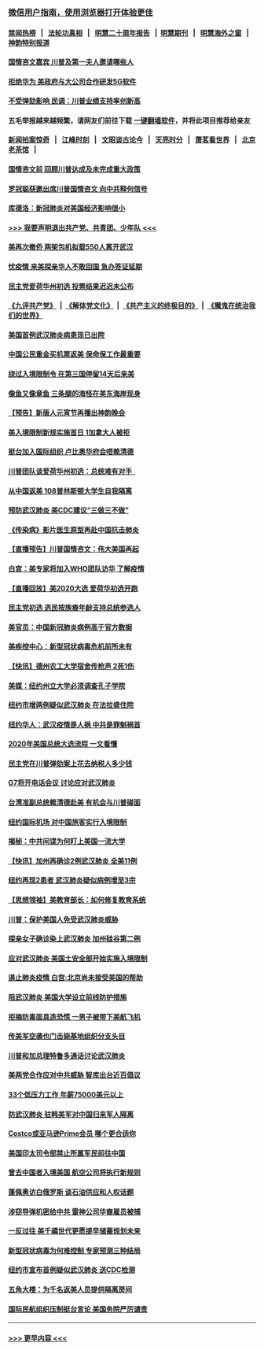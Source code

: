 ### [微信用户指南，使用浏览器打开体验更佳](https://github.com/gfw-breaker/banned-news1/blob/master/indexes/wechat-guide.md?t=0)
#### [禁闻热榜](热点新闻.md?t=0)  &nbsp;&nbsp;|&nbsp;&nbsp; [法轮功真相](https://github.com/gfw-breaker/truth/blob/master/README.md?t=0) &nbsp;&nbsp;|&nbsp;&nbsp; [明慧二十周年报告](https://github.com/gfw-breaker/mh-reports/blob/master/README.md?t=0) &nbsp;&nbsp;|&nbsp;&nbsp;[明慧期刊](https://github.com/gfw-breaker/mh-qikan) &nbsp;&nbsp;|&nbsp;&nbsp; [明慧海外之窗](https://github.com/gfw-breaker/mh-news/blob/master/README.md?t=0) &nbsp;&nbsp;|&nbsp;&nbsp; [神韵特别报道](https://github.com/gfw-breaker/mh-news/blob/master/shenyun.md?t=0)
#### [国情咨文嘉宾 川普及第一夫人邀请哪些人](../pages/nsc412/n11844712.md?t=02050633) 
#### [拒绝华为 美政府与大公司合作研发5G软件](../pages/nsc412/n11844625.md?t=02050633) 
#### [不受弹劾影响 民调：川普业绩支持率创新高](../pages/nsc412/n11844622.md?t=02050633) 
#### 五毛举报越来越频繁，请网友们前往下载 [一键翻墙软件](https://github.com/gfw-breaker/ssr-accounts)，并将此项目推荐给亲友
#### [新闻拍案惊奇](https://github.com/gfw-breaker/banned-news1/blob/master/pages/link4.md) &nbsp;&nbsp;|&nbsp;&nbsp; [江峰时刻](https://github.com/gfw-breaker/banned-news1/blob/master/pages/link4.md) &nbsp;&nbsp;|&nbsp;&nbsp; [文昭谈古论今](https://github.com/gfw-breaker/banned-news1/blob/master/pages/link4.md) &nbsp;&nbsp;|&nbsp;&nbsp; [天亮时分](https://github.com/gfw-breaker/banned-news1/blob/master/pages/link4.md) &nbsp;&nbsp;|&nbsp;&nbsp; [萧茗看世界](https://github.com/gfw-breaker/banned-news1/blob/master/pages/link4.md) &nbsp;&nbsp;|&nbsp;&nbsp; [北京老茶馆](https://github.com/gfw-breaker/banned-news1/blob/master/pages/link4.md) &nbsp;&nbsp;|&nbsp;&nbsp; 
#### [国情咨文前 回顾川普达成及未完成重大政策](../pages/nsc412/n11844581.md?t=02050633) 
#### [罗冠聪获邀出席川普国情咨文 向中共释何信号](../pages/nsc412/n11844355.md?t=02050633) 
#### [库德洛：新冠肺炎对美国经济影响很小](../pages/nsc412/n11844418.md?t=02050633) 
#### [>>> 我要声明退出共产党、共青团、少年队 <<<](https://github.com/begood0513/goodnews/blob/master/quit/letter.md) 
#### [美再次撤侨 两架包机拟载550人离开武汉](../pages/nsc412/n11844407.md?t=02050633) 
#### [忧疫情 来美探亲华人不敢回国 急办签证延期](../pages/nsc412/n11843344.md?t=02050633) 
#### [民主党爱荷华州初选 投票结果迟迟未公布](../pages/nsc412/n11844207.md?t=02050633) 
#### [《九评共产党》](https://github.com/begood0513/9ping.md/blob/master/README.md) &nbsp;|&nbsp; [《解体党文化》](../../../../jtdwh.md/blob/master/README.md)  &nbsp;|&nbsp; [《共产主义的终极目的》](../../../../gczydzjmd.md/blob/master/README.md) &nbsp;|&nbsp; [《魔鬼在统治我们的世界》](../../../../mgztzwmdsj.md/blob/master/README.md) 
#### [美国首例武汉肺炎病患现已出院](../pages/nsc412/n11842740.md?t=02050633) 
#### [中国公民重金买机票返美 保命保工作最重要](../pages/nsc412/n11843282.md?t=02050633) 
#### [绕过入境限制令  在第三国停留14天后来美](../pages/nsc412/n11843341.md?t=02050633) 
#### [像鱼又像章鱼 三条腿的海怪在美东海岸现身](../pages/nsc412/n11843092.md?t=02050633) 
#### [【预告】新唐人元宵节再播出神韵晚会](../pages/nsc412/n11843192.md?t=02050633) 
#### [美入境限制新规实施首日 1加拿大人被拒](../pages/nsc412/n11843058.md?t=02050633) 
#### [挺台加入国际组织 卢比奥华府会唔赖清德](../pages/nsc412/n11843023.md?t=02050633) 
#### [川普团队谈爱荷华州初选：总统难有对手  ](../pages/nsc412/n11842867.md?t=02050633) 
#### [从中国返美 108普林斯顿大学生自我隔离](../pages/nsc412/n11842714.md?t=02050633) 
#### [预防武汉肺炎 美CDC建议“三做三不做”](../pages/nsc412/n11842700.md?t=02050633) 
#### [《传染病》影片医生原型再赴中国抗击肺炎](../pages/nsc412/n11842626.md?t=02050633) 
#### [【直播预告】川普国情咨文：伟大美国再起](../pages/nsc412/n11842079.md?t=02050633) 
#### [白宫：美专家将加入WHO团队访华 了解疫情](../pages/nsc412/n11842198.md?t=02050633) 
#### [【直播回放】美2020大选 爱荷华初选开跑](../pages/nsc412/n11841820.md?t=02050633) 
#### [民主党初选 选民按族裔年龄支持总统参选人](../pages/nsc412/n11842239.md?t=02050633) 
#### [美官员：中国新冠肺炎病例高于官方数据](../pages/nsc412/n11842452.md?t=02050633) 
#### [美疾控中心：新型冠状病毒危机前所未有](../pages/nsc412/n11842406.md?t=02050633) 
#### [【快讯】德州农工大学宿舍传枪声 2死1伤](../pages/nsc412/n11842279.md?t=02050633) 
#### [美媒：纽约州立大学必须调查孔子学院](../pages/nsc412/n11840637.md?t=02050633) 
#### [纽约市增两例疑似武汉肺炎 在法拉盛住院](../pages/nsc412/n11840625.md?t=02050633) 
#### [纽约华人：武汉疫情是人祸 中共是罪魁祸首](../pages/nsc412/n11840631.md?t=02050633) 
#### [2020年美国总统大选流程 一文看懂](../pages/nsc412/n11842056.md?t=02050633) 
#### [民主党在川普弹劾案上花去纳税人多少钱](../pages/nsc412/n11841941.md?t=02050633) 
#### [G7将开电话会议 讨论应对武汉肺炎](../pages/nsc412/n11841658.md?t=02050633) 
#### [台湾准副总统赖清德赴美 有机会与川普碰面](../pages/nsc412/n11841332.md?t=02050633) 
#### [纽约国际机场  对中国旅客实行入境限制](../pages/nsc412/n11840619.md?t=02050633) 
#### [揭秘：中共间谍为何盯上美国一流大学](../pages/nsc412/n11840270.md?t=02050633) 
#### [【快讯】加州再确诊2例武汉肺炎 全美11例](../pages/nsc412/n11840339.md?t=02050633) 
#### [纽约再现2患者 武汉肺炎疑似病例增至3宗](../pages/nsc412/n11840010.md?t=02050633) 
#### [【思想领袖】美教育部长：如何修复教育系统](../pages/nsc412/n11690865.md?t=02050633) 
#### [川普：保护美国人免受武汉肺炎威胁](../pages/nsc412/n11839718.md?t=02050633) 
#### [探亲女子确诊染上武汉肺炎 加州硅谷第二例](../pages/nsc412/n11839784.md?t=02050633) 
#### [应对武汉肺炎 美国土安全部开始实施入境限制](../pages/nsc412/n11839729.md?t=02050633) 
#### [遏止肺炎疫情 白宫:北京尚未接受美国的帮助](../pages/nsc412/n11839660.md?t=02050633) 
#### [阻武汉肺炎 美国大学设立前线防护措施](../pages/nsc412/n11839479.md?t=02050633) 
#### [拒摘防毒面具造恐慌 一男子被带下美航飞机](../pages/nsc412/n11839455.md?t=02050633) 
#### [传美军空袭也门击毙基地组织分支头目](../pages/nsc412/n11839210.md?t=02050633) 
#### [川普和加总理特鲁多通话讨论武汉肺炎](../pages/nsc412/n11839128.md?t=02050633) 
#### [美两党合作应对中共威胁 智库出台近百倡议](../pages/nsc412/n11838437.md?t=02050633) 
#### [33个低压力工作 年薪75000美元以上](../pages/nsc412/n11834441.md?t=02050633) 
#### [防武汉肺炎 驻韩美军对中国归来军人隔离](../pages/nsc412/n11838970.md?t=02050633) 
#### [Costco或亚马逊Prime会员 哪个更合适你](../pages/nsc412/n11834459.md?t=02050633) 
#### [美国印太司令部禁止所属军民前往中国](../pages/nsc412/n11838418.md?t=02050633) 
#### [曾去中国者入境美国 航空公司将执行新规则](../pages/nsc412/n11838375.md?t=02050633) 
#### [蓬佩奥访白俄罗斯 谈石油供应和人权话题](../pages/nsc412/n11838242.md?t=02050633) 
#### [涉窃导弹机密给中共 雷神公司华裔雇员被捕](../pages/nsc412/n11838129.md?t=02050633) 
#### [一反过往 美千禧世代更愿提早储蓄规划未来](../pages/nsc412/n11837601.md?t=02050633) 
#### [新型冠状病毒为何难控制 专家预测三种结局](../pages/nsc412/n11838002.md?t=02050633) 
#### [纽约市宣布首例疑似武汉肺炎 送CDC检测](../pages/nsc412/n11837852.md?t=02050633) 
#### [五角大楼：为千名返美人员提供隔离房间](../pages/nsc412/n11837831.md?t=02050633) 
#### [国际民航组织压制挺台言论 美国务院严厉谴责](../pages/nsc412/n11837791.md?t=02050633) 

----
#### [ >>> 更早内容 <<< ](../indexes/nsc412-earlier.md)
